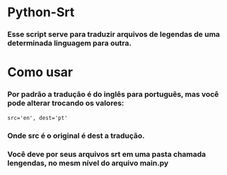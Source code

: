 # Python-Srt
### Esse script serve para traduzir arquivos de legendas de uma determinada linguagem para outra.
# Como usar
### Por padrão a tradução é do inglês para português, mas você pode alterar trocando os valores:
```
src='en', dest='pt'
```
### Onde src é o original é dest a tradução.
### Você deve por seus arquivos srt em uma pasta chamada lengendas, no mesm nível do arquivo main.py